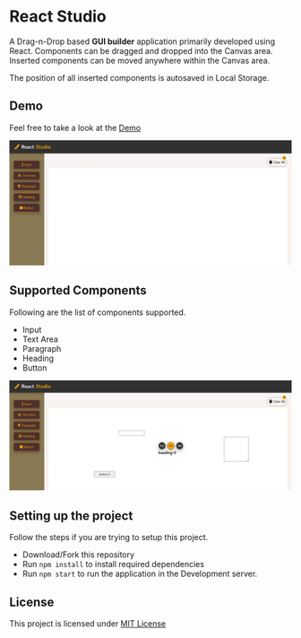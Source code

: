 # React Studio

A Drag-n-Drop based **GUI builder** application primarily developed using React.
Components can be dragged and dropped into the Canvas area. Inserted components can be moved anywhere within the Canvas area.

The position of all inserted components is autosaved in Local Storage.

## Demo
Feel free to take a look at the [Demo](https://cauveryraja.github.io/gui-builder/)

<kbd>
  <img alt="Home Page" src="https://github.com/CauveryRaja/gui-builder/blob/main/snapshots/home.png">
</kbd>

## Supported Components
Following are the list of components supported.
  * Input
  * Text Area
  * Paragraph
  * Heading
  * Button
  
<kbd>
  <img alt="Component Page" src="https://github.com/CauveryRaja/gui-builder/blob/main/snapshots/heading.png">
</kbd>

## Setting up the project
  Follow the steps if you are trying to setup this project.
  * Download/Fork this repository
  * Run `npm install` to install required dependencies
  * Run `npm start` to run the application in the Development server.
  
## License
This project is licensed under [MIT License](https://github.com/CauveryRaja/gui-builder/blob/main/LICENSE)
